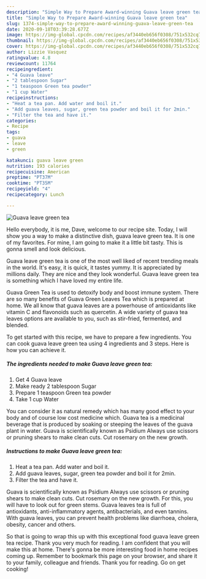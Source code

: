 ```yaml
---
description: "Simple Way to Prepare Award-winning Guava leave green tea"
title: "Simple Way to Prepare Award-winning Guava leave green tea"
slug: 1374-simple-way-to-prepare-award-winning-guava-leave-green-tea
date: 2020-09-18T03:39:28.677Z
image: https://img-global.cpcdn.com/recipes/af3440eb656f0308/751x532cq70/guava-leave-green-tea-recipe-main-photo.jpg
thumbnail: https://img-global.cpcdn.com/recipes/af3440eb656f0308/751x532cq70/guava-leave-green-tea-recipe-main-photo.jpg
cover: https://img-global.cpcdn.com/recipes/af3440eb656f0308/751x532cq70/guava-leave-green-tea-recipe-main-photo.jpg
author: Lizzie Vasquez
ratingvalue: 4.8
reviewcount: 11764
recipeingredient:
- "4 Guava leave"
- "2 tablespoon Sugar"
- "1 teaspoon Green tea powder"
- "1 cup Water"
recipeinstructions:
- "Heat a tea pan. Add water and boil it."
- "Add guava leaves, sugar, green tea powder and boil it for 2min."
- "Filter the tea and have it."
categories:
- Recipe
tags:
- guava
- leave
- green

katakunci: guava leave green 
nutrition: 193 calories
recipecuisine: American
preptime: "PT37M"
cooktime: "PT35M"
recipeyield: "4"
recipecategory: Lunch

---
```



![Guava leave green tea](https://img-global.cpcdn.com/recipes/af3440eb656f0308/751x532cq70/guava-leave-green-tea-recipe-main-photo.jpg)

Hello everybody, it is me, Dave, welcome to our recipe site. Today, I will show you a way to make a distinctive dish, guava leave green tea. It is one of my favorites. For mine, I am going to make it a little bit tasty. This is gonna smell and look delicious.

Guava leave green tea is one of the most well liked of recent trending meals in the world. It's easy, it is quick, it tastes yummy. It is appreciated by millions daily. They are nice and they look wonderful. Guava leave green tea is something which I have loved my entire life.

Guava Green Tea is used to detoxify body and boost immune system. There are so many benefits of Guava Green Leaves Tea which is prepared at home. We all know that guava leaves are a powerhouse of antioxidants like vitamin C and flavonoids such as quercetin. A wide variety of guava tea leaves options are available to you, such as stir-fried, fermented, and blended.


To get started with this recipe, we have to prepare a few ingredients. You can cook guava leave green tea using 4 ingredients and 3 steps. Here is how you can achieve it.

<!--inarticleads1-->

##### The ingredients needed to make Guava leave green tea:

1. Get 4 Guava leave
1. Make ready 2 tablespoon Sugar
1. Prepare 1 teaspoon Green tea powder
1. Take 1 cup Water


You can consider it as natural remedy which has many good effect to your body and of course low cost medicine which. Guava tea is a medicinal beverage that is produced by soaking or steeping the leaves of the guava plant in water. Guava is scientifically known as Psidium Always use scissors or pruning shears to make clean cuts. Cut rosemary on the new growth. 

<!--inarticleads2-->

##### Instructions to make Guava leave green tea:

1. Heat a tea pan. Add water and boil it.
1. Add guava leaves, sugar, green tea powder and boil it for 2min.
1. Filter the tea and have it.


Guava is scientifically known as Psidium Always use scissors or pruning shears to make clean cuts. Cut rosemary on the new growth. For this, you will have to look out for green stems. Guava leaves tea is full of antioxidants, anti-inflammatory agents, antibacterials, and even tannins. With guava leaves, you can prevent health problems like diarrhoea, cholera, obesity, cancer and others. 

So that is going to wrap this up with this exceptional food guava leave green tea recipe. Thank you very much for reading. I am confident that you will make this at home. There's gonna be more interesting food in home recipes coming up. Remember to bookmark this page on your browser, and share it to your family, colleague and friends. Thank you for reading. Go on get cooking!
